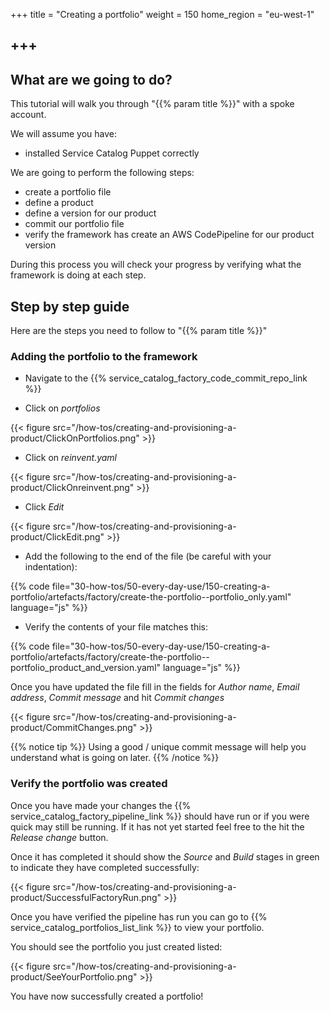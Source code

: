 +++
title = "Creating a portfolio"
weight = 150
home_region = "eu-west-1"

+++
---


## What are we going to do?

This tutorial will walk you through "{{% param title %}}" with a spoke account.

We will assume you have:
 
 - installed Service Catalog Puppet correctly

We are going to perform the following steps:

- create a portfolio file
- define a product
- define a version for our product
- commit our portfolio file
- verify the framework has create an AWS CodePipeline for our product version

During this process you will check your progress by verifying what the framework is doing at each step.


## Step by step guide

Here are the steps you need to follow to "{{% param title %}}"

### Adding the portfolio to the framework

- Navigate to the {{% service_catalog_factory_code_commit_repo_link %}} 

- Click on *portfolios*

{{< figure src="/how-tos/creating-and-provisioning-a-product/ClickOnPortfolios.png" >}}

- Click on *reinvent.yaml*

{{< figure src="/how-tos/creating-and-provisioning-a-product/ClickOnreinvent.png" >}}

- Click *Edit*

{{< figure src="/how-tos/creating-and-provisioning-a-product/ClickEdit.png" >}}

- Add the following to the end of the file (be careful with your indentation):

{{% code file="30-how-tos/50-every-day-use/150-creating-a-portfolio/artefacts/factory/create-the-portfolio--portfolio_only.yaml" language="js" %}}
 
- Verify the contents of your file matches this:

{{% code file="30-how-tos/50-every-day-use/150-creating-a-portfolio/artefacts/factory/create-the-portfolio--portfolio_product_and_version.yaml" language="js" %}}

Once you have updated the file fill in the fields for *Author name*, *Email address*, *Commit message* and hit 
*Commit changes*

{{< figure src="/how-tos/creating-and-provisioning-a-product/CommitChanges.png" >}}

{{% notice tip %}}
Using a good / unique commit message will help you understand what is going on later.
{{% /notice %}}


### Verify the portfolio was created

Once you have made your changes the {{% service_catalog_factory_pipeline_link %}} should have run or if you were quick 
may still be running.  If it has not yet started feel free to the hit the *Release change* button.

Once it has completed it should show the *Source* and *Build* stages in green to indicate they have completed 
successfully:

{{< figure src="/how-tos/creating-and-provisioning-a-product/SuccessfulFactoryRun.png" >}}

Once you have verified the pipeline has run you can go to {{% service_catalog_portfolios_list_link %}} to view your
portfolio.

You should see the portfolio you just created listed:

{{< figure src="/how-tos/creating-and-provisioning-a-product/SeeYourPortfolio.png" >}}

You have now successfully created a portfolio!

